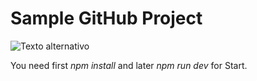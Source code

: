 # Sample GitHub Project

![Texto alternativo](imageR.jpg)

You need first *npm install* and later *npm run dev* for Start.
